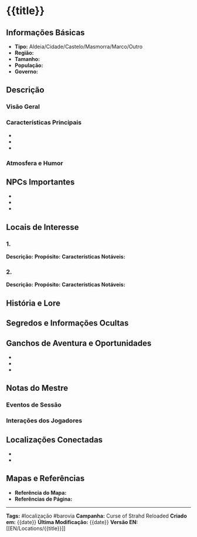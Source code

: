 # {{title}}

## Informações Básicas
- **Tipo:** Aldeia/Cidade/Castelo/Masmorra/Marco/Outro
- **Região:** 
- **Tamanho:** 
- **População:** 
- **Governo:** 

## Descrição
### Visão Geral


### Características Principais
- 
- 
- 

### Atmosfera e Humor


## NPCs Importantes
- 
- 
- 

## Locais de Interesse
### 1. 
**Descrição:** 
**Propósito:** 
**Características Notáveis:** 

### 2. 
**Descrição:** 
**Propósito:** 
**Características Notáveis:** 

## História e Lore


## Segredos e Informações Ocultas


## Ganchos de Aventura e Oportunidades
- 
- 
- 

## Notas do Mestre
### Eventos de Sessão


### Interações dos Jogadores


## Localizações Conectadas
- 
- 

## Mapas e Referências
- **Referência do Mapa:** 
- **Referências de Página:** 

---
**Tags:** #localização #barovia
**Campanha:** Curse of Strahd Reloaded
**Criado em:** {{date}}
**Última Modificação:** {{date}}
**Versão EN:** [[EN/Locations/{{title}}]]